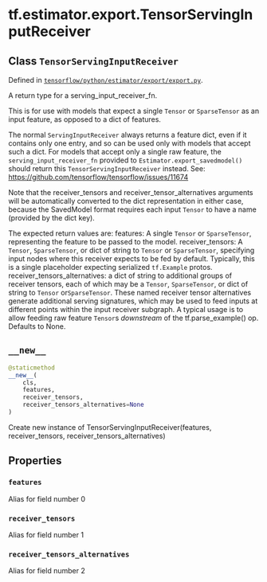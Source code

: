 <div itemscope itemtype="http://developers.google.com/ReferenceObject">
<meta itemprop="name" content="tf.estimator.export.TensorServingInputReceiver" />
<meta itemprop="path" content="Stable" />
<meta itemprop="property" content="features"/>
<meta itemprop="property" content="receiver_tensors"/>
<meta itemprop="property" content="receiver_tensors_alternatives"/>
<meta itemprop="property" content="__new__"/>
</div>

# tf.estimator.export.TensorServingInputReceiver

## Class `TensorServingInputReceiver`





Defined in [`tensorflow/python/estimator/export/export.py`](https://www.tensorflow.org/code/tensorflow/python/estimator/export/export.py).

A return type for a serving_input_receiver_fn.

This is for use with models that expect a single `Tensor` or `SparseTensor`
as an input feature, as opposed to a dict of features.

The normal `ServingInputReceiver` always returns a feature dict, even if it
contains only one entry, and so can be used only with models that accept such
a dict.  For models that accept only a single raw feature, the
`serving_input_receiver_fn` provided to `Estimator.export_savedmodel()` should
return this `TensorServingInputReceiver` instead.  See:
https://github.com/tensorflow/tensorflow/issues/11674

Note that the receiver_tensors and receiver_tensor_alternatives arguments
will be automatically converted to the dict representation in either case,
because the SavedModel format requires each input `Tensor` to have a name
(provided by the dict key).

The expected return values are:
  features: A single `Tensor` or `SparseTensor`, representing the feature
    to be passed to the model.
  receiver_tensors: A `Tensor`, `SparseTensor`, or dict of string to `Tensor`
    or `SparseTensor`, specifying input nodes where this receiver expects to
    be fed by default.  Typically, this is a single placeholder expecting
    serialized `tf.Example` protos.
  receiver_tensors_alternatives: a dict of string to additional
    groups of receiver tensors, each of which may be a `Tensor`,
    `SparseTensor`, or dict of string to `Tensor` or`SparseTensor`.
    These named receiver tensor alternatives generate additional serving
    signatures, which may be used to feed inputs at different points within
    the input receiver subgraph.  A typical usage is to allow feeding raw
    feature `Tensor`s *downstream* of the tf.parse_example() op.
    Defaults to None.

<h2 id="__new__"><code>__new__</code></h2>

``` python
@staticmethod
__new__(
    cls,
    features,
    receiver_tensors,
    receiver_tensors_alternatives=None
)
```

Create new instance of TensorServingInputReceiver(features, receiver_tensors, receiver_tensors_alternatives)



## Properties

<h3 id="features"><code>features</code></h3>

Alias for field number 0

<h3 id="receiver_tensors"><code>receiver_tensors</code></h3>

Alias for field number 1

<h3 id="receiver_tensors_alternatives"><code>receiver_tensors_alternatives</code></h3>

Alias for field number 2



